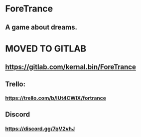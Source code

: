 # ForeTrance
## A game about dreams.

# MOVED TO GITLAB
## https://gitlab.com/kernal.bin/ForeTrance

## Trello:
### https://trello.com/b/IUt4CWlX/fortrance

## Discord
### https://discord.gg/7qV2vhJ